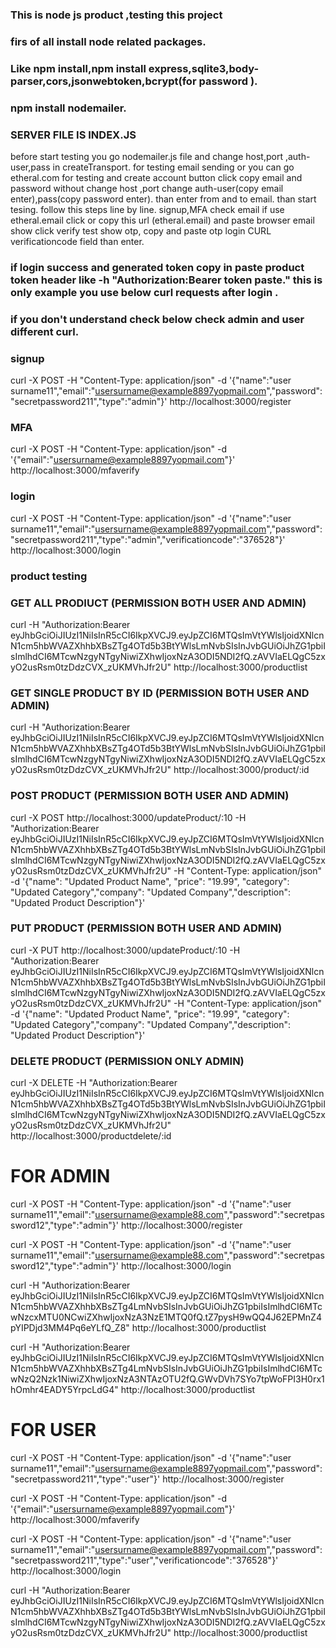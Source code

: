 ### This is node js product ,testing this project
### firs of all install node related packages.
### Like npm install,npm install express,sqlite3,body-parser,cors,jsonwebtoken,bcrypt(for password ).
### npm install nodemailer.
### SERVER FILE IS INDEX.JS
before start testing you go nodemailer.js file and change host,port ,auth- user,pass in createTransport.
for testing email sending or you can go etheral.com for testing and create account button click copy email and password without change host ,port change auth-user(copy email enter),pass(copy password enter).
than enter from and to email.
than start tesing.
follow this steps line by line.
signup,MFA check email if use etheral.email click or copy this url (etheral.email) and paste browser email show click verify test show otp, copy and paste otp login CURL verificationcode field than enter.
### if login success and generated token copy in paste product token header like -h "Authorization:Bearer token paste." this is only example you use below curl requests after login .

### if you don't understand check below check admin and user different curl. 


### signup
curl -X POST -H "Content-Type: application/json" -d '{"name":"user surname11","email":"usersurname@example8897yopmail.com","password":"secretpassword211","type":"admin"}' http://localhost:3000/register

### MFA
curl -X POST -H "Content-Type: application/json" -d '{"email":"usersurname@example8897yopmail.com"}' http://localhost:3000/mfaverify

### login
curl -X POST -H "Content-Type: application/json" -d '{"name":"user surname11","email":"usersurname@example8897yopmail.com","password":"secretpassword211","type":"admin","verificationcode":"376528"}' http://localhost:3000/login

### product testing
### GET ALL PRODIUCT (PERMISSION BOTH USER AND ADMIN)
curl -H "Authorization:Bearer eyJhbGciOiJIUzI1NiIsInR5cCI6IkpXVCJ9.eyJpZCI6MTQsImVtYWlsIjoidXNlcnN1cm5hbWVAZXhhbXBsZTg4OTd5b3BtYWlsLmNvbSIsInJvbGUiOiJhZG1pbiIsImlhdCI6MTcwNzgyNTgyNiwiZXhwIjoxNzA3ODI5NDI2fQ.zAVVIaELQgC5zxyO2usRsm0tzDdzCVX_zUKMVhJfr2U"  http://localhost:3000/productlist


### GET SINGLE PRODUCT BY ID (PERMISSION BOTH USER AND ADMIN)
curl -H "Authorization:Bearer eyJhbGciOiJIUzI1NiIsInR5cCI6IkpXVCJ9.eyJpZCI6MTQsImVtYWlsIjoidXNlcnN1cm5hbWVAZXhhbXBsZTg4OTd5b3BtYWlsLmNvbSIsInJvbGUiOiJhZG1pbiIsImlhdCI6MTcwNzgyNTgyNiwiZXhwIjoxNzA3ODI5NDI2fQ.zAVVIaELQgC5zxyO2usRsm0tzDdzCVX_zUKMVhJfr2U" http://localhost:3000/product/:id

### POST PRODUCT (PERMISSION BOTH USER AND ADMIN)
curl -X POST http://localhost:3000/updateProduct/:10  -H "Authorization:Bearer eyJhbGciOiJIUzI1NiIsInR5cCI6IkpXVCJ9.eyJpZCI6MTQsImVtYWlsIjoidXNlcnN1cm5hbWVAZXhhbXBsZTg4OTd5b3BtYWlsLmNvbSIsInJvbGUiOiJhZG1pbiIsImlhdCI6MTcwNzgyNTgyNiwiZXhwIjoxNzA3ODI5NDI2fQ.zAVVIaELQgC5zxyO2usRsm0tzDdzCVX_zUKMVhJfr2U" -H "Content-Type: application/json" -d '{"name": "Updated Product Name", "price": "19.99",    "category": "Updated Category","company": "Updated Company","description": "Updated Product Description"}'

### PUT PRODUCT  (PERMISSION BOTH USER AND ADMIN)
curl -X PUT http://localhost:3000/updateProduct/:10  -H "Authorization:Bearer eyJhbGciOiJIUzI1NiIsInR5cCI6IkpXVCJ9.eyJpZCI6MTQsImVtYWlsIjoidXNlcnN1cm5hbWVAZXhhbXBsZTg4OTd5b3BtYWlsLmNvbSIsInJvbGUiOiJhZG1pbiIsImlhdCI6MTcwNzgyNTgyNiwiZXhwIjoxNzA3ODI5NDI2fQ.zAVVIaELQgC5zxyO2usRsm0tzDdzCVX_zUKMVhJfr2U" -H "Content-Type: application/json" -d '{"name": "Updated Product Name", "price": "19.99",    "category": "Updated Category","company": "Updated Company","description": "Updated Product Description"}'


### DELETE PRODUCT (PERMISSION ONLY ADMIN)
curl -X DELETE   -H "Authorization:Bearer eyJhbGciOiJIUzI1NiIsInR5cCI6IkpXVCJ9.eyJpZCI6MTQsImVtYWlsIjoidXNlcnN1cm5hbWVAZXhhbXBsZTg4OTd5b3BtYWlsLmNvbSIsInJvbGUiOiJhZG1pbiIsImlhdCI6MTcwNzgyNTgyNiwiZXhwIjoxNzA3ODI5NDI2fQ.zAVVIaELQgC5zxyO2usRsm0tzDdzCVX_zUKMVhJfr2U" http://localhost:3000/productdelete/:id


# FOR ADMIN

curl -X POST -H "Content-Type: application/json" -d '{"name":"user surname11","email":"usersurname@example88.com","password":"secretpassword12","type":"admin"}' http://localhost:3000/register


curl -X POST -H "Content-Type: application/json" -d '{"name":"user surname11","email":"usersurname@example88.com","password":"secretpassword12","type":"admin"}' http://localhost:3000/login

curl -H "Authorization:Bearer eyJhbGciOiJIUzI1NiIsInR5cCI6IkpXVCJ9.eyJpZCI6MTQsImVtYWlsIjoidXNlcnN1cm5hbWVAZXhhbXBsZTg4LmNvbSIsInJvbGUiOiJhZG1pbiIsImlhdCI6MTcwNzcxMTU0NCwiZXhwIjoxNzA3NzE1MTQ0fQ.tZ7pysH9wQQ4J62EPMnZ4pYIPDjd3MM4Pq6eYLfQ_Z8"  http://localhost:3000/productlist

curl -H "Authorization:Bearer eyJhbGciOiJIUzI1NiIsInR5cCI6IkpXVCJ9.eyJpZCI6MTQsImVtYWlsIjoidXNlcnN1cm5hbWVAZXhhbXBsZTg4LmNvbSIsInJvbGUiOiJhZG1pbiIsImlhdCI6MTcwNzQ2Nzk1NiwiZXhwIjoxNzA3NTAzOTU2fQ.GWvDVh7SYo7tpWoFPI3H0rx1hOmhr4EADY5YrpcLdG4"  http://localhost:3000/productlist


# FOR USER

curl -X POST -H "Content-Type: application/json" -d '{"name":"user surname11","email":"usersurname@example8897yopmail.com","password":"secretpassword211","type":"user"}' http://localhost:3000/register

curl -X POST -H "Content-Type: application/json" -d '{"email":"usersurname@example8897yopmail.com"}' http://localhost:3000/mfaverify

curl -X POST -H "Content-Type: application/json" -d '{"name":"user surname11","email":"usersurname@example8897yopmail.com","password":"secretpassword211","type":"user","verificationcode":"376528"}' http://localhost:3000/login

curl -H "Authorization:Bearer eyJhbGciOiJIUzI1NiIsInR5cCI6IkpXVCJ9.eyJpZCI6MTQsImVtYWlsIjoidXNlcnN1cm5hbWVAZXhhbXBsZTg4OTd5b3BtYWlsLmNvbSIsInJvbGUiOiJhZG1pbiIsImlhdCI6MTcwNzgyNTgyNiwiZXhwIjoxNzA3ODI5NDI2fQ.zAVVIaELQgC5zxyO2usRsm0tzDdzCVX_zUKMVhJfr2U"  http://localhost:3000/productlist
